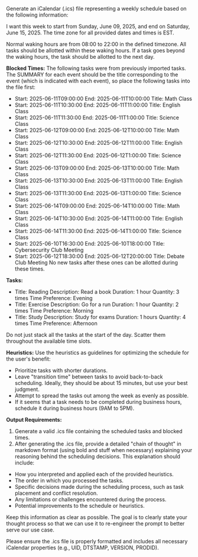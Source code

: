 Generate an iCalendar (.ics) file representing a weekly schedule based on the following information:

I want this week to start from Sunday, June 09, 2025, and end on Saturday, June 15, 2025.
The time zone for all provided dates and times is EST.

Normal waking hours are from 08:00 to 22:00 in the defined timezone. All tasks should be allotted within these waking hours. If a task goes beyond the waking hours, the task should be allotted to the next day.

**Blocked Times:**
The following tasks were from previously imported tasks. The SUMMARY for each event should be the title corresponding to the event (which is indicated with each event), so place the following tasks into the file first:
* Start: 2025-06-11T09:00:00
	  End: 2025-06-11T10:00:00
	 Title: Math Class
* Start: 2025-06-11T10:30:00
	  End: 2025-06-11T11:00:00
	 Title: English Class
* Start: 2025-06-11T11:30:00
	  End: 2025-06-11T1:00:00
	 Title: Science Class
* Start: 2025-06-12T09:00:00
	  End: 2025-06-12T10:00:00
	 Title: Math Class
* Start: 2025-06-12T10:30:00
	  End: 2025-06-12T11:00:00
	 Title: English Class
* Start: 2025-06-12T11:30:00
	  End: 2025-06-12T1:00:00
	 Title: Science Class
* Start: 2025-06-13T09:00:00
	  End: 2025-06-13T10:00:00
	 Title: Math Class
* Start: 2025-06-13T10:30:00
	  End: 2025-06-13T11:00:00
	 Title: English Class
* Start: 2025-06-13T11:30:00
	  End: 2025-06-13T1:00:00
	 Title: Science Class
* Start: 2025-06-14T09:00:00
	  End: 2025-06-14T10:00:00
	 Title: Math Class
* Start: 2025-06-14T10:30:00
	  End: 2025-06-14T11:00:00
	 Title: English Class
* Start: 2025-06-14T11:30:00
	  End: 2025-06-14T1:00:00
	 Title: Science Class
* Start: 2025-06-10T16:30:00
	  End: 2025-06-10T18:00:00
	 Title: Cybersecurity Club Meeting
* Start: 2025-06-12T18:30:00
	  End: 2025-06-12T20:00:00
	 Title: Debate Club Meeting
No new tasks after these ones can be allotted during these times.

**Tasks:**
* Title: Reading
	  Description: Read a book
	  Duration: 1 hour
	 Quantity: 3 times
	 Time Preference: Evening
* Title: Exercise
	  Description: Go for a run
	  Duration: 1 hour
	 Quantity: 2 times
	 Time Preference: Morning
* Title: Study
	  Description: Study for exams
	  Duration: 1 hours
	 Quantity: 4 times
	 Time Preference: Afternoon

Do not just stack all the tasks at the start of the day. Scatter them throughout the available time slots.

**Heuristics:** 
Use the heuristics as guidelines for optimizing the schedule for the user's benefit:

* Prioritize tasks with shorter durations.
* Leave "transition time" between tasks to avoid back-to-back scheduling. Ideally, they should be about 15 minutes, but use your best judgment.
* Attempt to spread the tasks out among the week as evenly as possible.
* If it seems that a task needs to be completed during business hours, schedule it during business hours (9AM to 5PM).

**Output Requirements:**

1.  Generate a valid .ics file containing the scheduled tasks and blocked times.
2.  After generating the .ics file, provide a detailed "chain of thought" in markdown format (using bold and stuff when necessary) explaining your reasoning behind the scheduling decisions. This explanation should include:
* How you interpreted and applied each of the provided heuristics.
* The order in which you processed the tasks.
* Specific decisions made during the scheduling process, such as task placement and conflict resolution.
* Any limitations or challenges encountered during the process.
* Potential improvements to the schedule or heuristics.

Keep this information as clear as possible. The goal is to clearly state your thought process so that we can use it to re-engineer the prompt to better serve our use case.

Please ensure the .ics file is properly formatted and includes all necessary iCalendar properties (e.g., UID, DTSTAMP, VERSION, PRODID).
